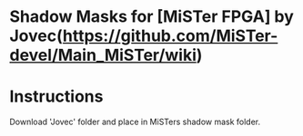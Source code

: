 # Shadow Masks for [MiSTer FPGA] by Jovec(https://github.com/MiSTer-devel/Main_MiSTer/wiki)

# Instructions

Download 'Jovec' folder and place in MiSTers shadow mask folder.
